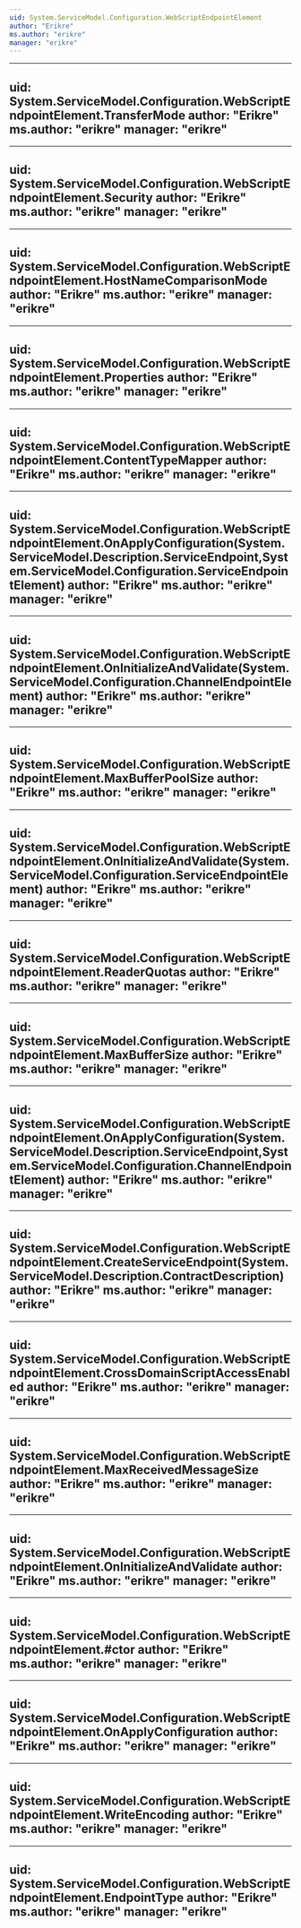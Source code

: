 ```yaml
---
uid: System.ServiceModel.Configuration.WebScriptEndpointElement
author: "Erikre"
ms.author: "erikre"
manager: "erikre"
---
```


---
uid: System.ServiceModel.Configuration.WebScriptEndpointElement.TransferMode
author: "Erikre"
ms.author: "erikre"
manager: "erikre"
---

---
uid: System.ServiceModel.Configuration.WebScriptEndpointElement.Security
author: "Erikre"
ms.author: "erikre"
manager: "erikre"
---

---
uid: System.ServiceModel.Configuration.WebScriptEndpointElement.HostNameComparisonMode
author: "Erikre"
ms.author: "erikre"
manager: "erikre"
---

---
uid: System.ServiceModel.Configuration.WebScriptEndpointElement.Properties
author: "Erikre"
ms.author: "erikre"
manager: "erikre"
---

---
uid: System.ServiceModel.Configuration.WebScriptEndpointElement.ContentTypeMapper
author: "Erikre"
ms.author: "erikre"
manager: "erikre"
---

---
uid: System.ServiceModel.Configuration.WebScriptEndpointElement.OnApplyConfiguration(System.ServiceModel.Description.ServiceEndpoint,System.ServiceModel.Configuration.ServiceEndpointElement)
author: "Erikre"
ms.author: "erikre"
manager: "erikre"
---

---
uid: System.ServiceModel.Configuration.WebScriptEndpointElement.OnInitializeAndValidate(System.ServiceModel.Configuration.ChannelEndpointElement)
author: "Erikre"
ms.author: "erikre"
manager: "erikre"
---

---
uid: System.ServiceModel.Configuration.WebScriptEndpointElement.MaxBufferPoolSize
author: "Erikre"
ms.author: "erikre"
manager: "erikre"
---

---
uid: System.ServiceModel.Configuration.WebScriptEndpointElement.OnInitializeAndValidate(System.ServiceModel.Configuration.ServiceEndpointElement)
author: "Erikre"
ms.author: "erikre"
manager: "erikre"
---

---
uid: System.ServiceModel.Configuration.WebScriptEndpointElement.ReaderQuotas
author: "Erikre"
ms.author: "erikre"
manager: "erikre"
---

---
uid: System.ServiceModel.Configuration.WebScriptEndpointElement.MaxBufferSize
author: "Erikre"
ms.author: "erikre"
manager: "erikre"
---

---
uid: System.ServiceModel.Configuration.WebScriptEndpointElement.OnApplyConfiguration(System.ServiceModel.Description.ServiceEndpoint,System.ServiceModel.Configuration.ChannelEndpointElement)
author: "Erikre"
ms.author: "erikre"
manager: "erikre"
---

---
uid: System.ServiceModel.Configuration.WebScriptEndpointElement.CreateServiceEndpoint(System.ServiceModel.Description.ContractDescription)
author: "Erikre"
ms.author: "erikre"
manager: "erikre"
---

---
uid: System.ServiceModel.Configuration.WebScriptEndpointElement.CrossDomainScriptAccessEnabled
author: "Erikre"
ms.author: "erikre"
manager: "erikre"
---

---
uid: System.ServiceModel.Configuration.WebScriptEndpointElement.MaxReceivedMessageSize
author: "Erikre"
ms.author: "erikre"
manager: "erikre"
---

---
uid: System.ServiceModel.Configuration.WebScriptEndpointElement.OnInitializeAndValidate
author: "Erikre"
ms.author: "erikre"
manager: "erikre"
---

---
uid: System.ServiceModel.Configuration.WebScriptEndpointElement.#ctor
author: "Erikre"
ms.author: "erikre"
manager: "erikre"
---

---
uid: System.ServiceModel.Configuration.WebScriptEndpointElement.OnApplyConfiguration
author: "Erikre"
ms.author: "erikre"
manager: "erikre"
---

---
uid: System.ServiceModel.Configuration.WebScriptEndpointElement.WriteEncoding
author: "Erikre"
ms.author: "erikre"
manager: "erikre"
---

---
uid: System.ServiceModel.Configuration.WebScriptEndpointElement.EndpointType
author: "Erikre"
ms.author: "erikre"
manager: "erikre"
---
